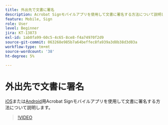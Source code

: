 ```yaml
---
title: 外出先で文書に署名
description: Acrobat Signモバイルアプリを使用して文書に署名する方法について説明します。
feature: Mobile, Sign
role: User
level: Beginner
jira: KT-13873
exl-id: 1ab0fa99-60c5-4c65-8ce8-f4a74970f2d9
source-git-commit: 063268e985b7a64beffec8fa939a3d8b38d3d03a
workflow-type: tm+mt
source-wordcount: '38'
ht-degree: 5%

---
```


# 外出先で文書に署名

[iOS](https://apps.apple.com/jp/app/adobe-sign/id481082197)または[Android](https://play.google.com/store/apps/details?id=com.adobe.echosign&hl=ja)用Acrobat Signモバイルアプリを使用して文書に署名する方法について説明します。

>[!VIDEO](https://video.tv.adobe.com/v/3439031?quality=12&learn=on&hidetitle=true&captions=jpn)
